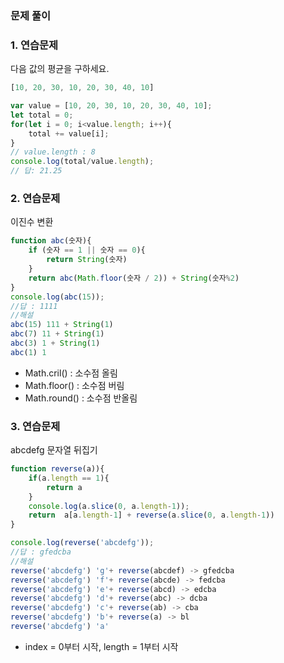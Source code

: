 ### 문제 풀이
### 1. 연습문제
다음 값의 평균을 구하세요.
```javascript
[10, 20, 30, 10, 20, 30, 40, 10]

var value = [10, 20, 30, 10, 20, 30, 40, 10];
let total = 0;
for(let i = 0; i<value.length; i++){
    total += value[i];
}
// value.length : 8
console.log(total/value.length);
// 답: 21.25
```
### 2. 연습문제
이진수 변환
```javascript
function abc(숫자){
    if (숫자 == 1 || 숫자 == 0){
        return String(숫자)
    }
    return abc(Math.floor(숫자 / 2)) + String(숫자%2)
}
console.log(abc(15));
//답 : 1111
//해설
abc(15) 111 + String(1)
abc(7) 11 + String(1)
abc(3) 1 + String(1)
abc(1) 1
```
* Math.cril() : 소수점 올림
* Math.floor() : 소수점 버림
* Math.round() : 소수점 반올림
### 3. 연습문제
abcdefg 문자열 뒤집기
```javascript
function reverse(a)){
    if(a.length == 1){
        return a
    }
    console.log(a.slice(0, a.length-1));
    return  a[a.length-1] + reverse(a.slice(0, a.length-1))
}

console.log(reverse('abcdefg')); 
//답 : gfedcba
//해설
reverse('abcdefg') 'g'+ reverse(abcdef) -> gfedcba
reverse('abcdefg') 'f'+ reverse(abcde) -> fedcba
reverse('abcdefg') 'e'+ reverse(abcd) -> edcba
reverse('abcdefg') 'd'+ reverse(abc) -> dcba
reverse('abcdefg') 'c'+ reverse(ab) -> cba
reverse('abcdefg') 'b'+ reverse(a) -> bl
reverse('abcdefg') 'a'
```
* index = 0부터 시작, length = 1부터 시작
